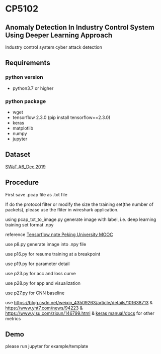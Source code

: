 # CP5102
## Anomaly Detection In Industry Control System Using Deeper Learning Approach
Industry control system cyber attack detection

## Requirements
### python version
- python3.7 or higher

### python package
- wget
- tensorflow 2.3.0 (pip install tensorflow==2.3.0)
- keras
- matplotlib
- numpy
- jupyter

## Dataset
[SWaT.A6_Dec 2019](https://itrust.sutd.edu.sg/itrust-labs_datasets/dataset_info/)

## Procedure
First save .pcap file as .txt file

If do the protocol filter or modify the size the training set(the number of packets), please use the fliter in wireshark application.

using pcap_txt_to_image.py generate image with label, i.e. deep learning training set format .npy

reference [Tensorflow note Peking University MOOC](https://github.com/cj0012/AI-Practice-Tensorflow-Notes)

use p8.py generate image into .npy file

use p16.py for resume training at a breakpoint

use p19.py for parameter detail

use p23.py for acc and loss curve

use p28.py for app and visualization

use p27.py for CNN baseline

use <https://blog.csdn.net/weixin_43509263/article/details/101638713> & <https://www.yht7.com/news/94223> & <https://www.yisu.com/zixun/146799.html> & [keras manual/docs](https://keras.io/zh/metrics/) for other metrics

## Demo
please run jupyter for example/template
